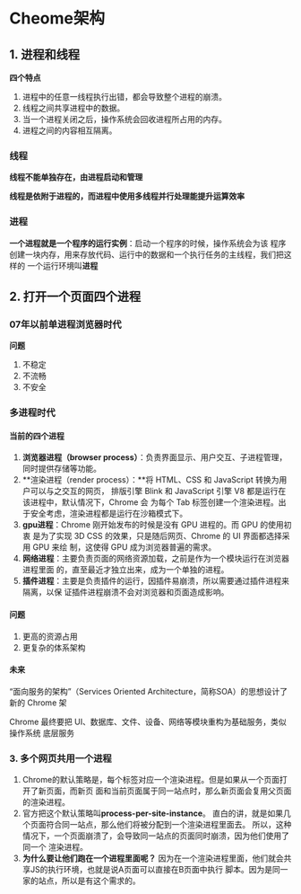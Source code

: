 # Cheome架构

## 1. 进程和线程

**四个特点**

1.  进程中的任意一线程执行出错，都会导致整个进程的崩溃。
2.  线程之间共享进程中的数据。
3.  当一个进程关闭之后，操作系统会回收进程所占用的内存。
4.  进程之间的内容相互隔离。

### 线程

**线程不能单独存在，由进程启动和管理**

**线程是依附于进程的，而进程中使用多线程并行处理能提升运算效率**

### 进程

**一个进程就是一个程序的运行实例**：启动一个程序的时候，操作系统会为该 程序创建一块内存，用来存放代码、运行中的数据和一个执行任务的主线程，我们把这样的 一个运行环境叫**进程**

## 2. 打开一个页面四个进程

### 07年以前单进程浏览器时代

**问题**

1. 不稳定
2. 不流畅
3. 不安全

### 多进程时代

#### 当前的四个进程

1. **浏览器进程（browser process）**：负责界面显示、用户交互、子进程管理，同时提供存储等功能。
2. **渲染进程（render process）：**将 HTML、CSS 和 JavaScript 转换为用户可以与之交互的网页， 排版引擎 Blink 和 JavaScript 引擎 V8 都是运行在该进程中，默认情况下，Chrome 会 为每个 Tab 标签创建一个渲染进程。出于安全考虑，渲染进程都是运行在沙箱模式下。
3. **gpu进程**：Chrome 刚开始发布的时候是没有 GPU 进程的。而 GPU 的使用初衷 是为了实现 3D CSS 的效果，只是随后网页、Chrome 的 UI 界面都选择采用 GPU 来绘 制，这使得 GPU 成为浏览器普遍的需求。
4. **网络进程**：主要负责页面的网络资源加载，之前是作为一个模块运行在浏览器进程里面 的，直至最近才独立出来，成为一个单独的进程。
5. **插件进程**：主要是负责插件的运行，因插件易崩溃，所以需要通过插件进程来隔离，以保 证插件进程崩溃不会对浏览器和页面造成影响。

#### 问题

1. 更高的资源占用
2. 更复杂的体系架构

#### 未来

“面向服务的架构”（Services Oriented Architecture，简称SOA）的思想设计了新的 Chrome 架

Chrome 最终要把 UI、数据库、文件、设备、网络等模块重构为基础服务，类似操作系统 底层服务

### 3. 多个网页共用一个进程

1. Chrome的默认策略是，每个标签对应一个渲染进程。但是如果从一个页面打开了新页面，而新页 面和当前页面属于同一站点时，那么新页面会复用父页面的渲染进程。
2. 官方把这个默认策略叫**process-per-site-instance**。 直白的讲，就是如果几个页面符合同一站点，那么他们将被分配到一个渲染进程里面去。 所以，这种情况下，一个页面崩溃了，会导致同一站点的页面同时崩溃，因为他们使用了同一个 渲染进程。 
3. **为什么要让他们跑在一个进程里面呢？** 因为在一个渲染进程里面，他们就会共享JS的执行环境，也就是说A页面可以直接在B页面中执行 脚本。因为是同一家的站点，所以是有这个需求的。